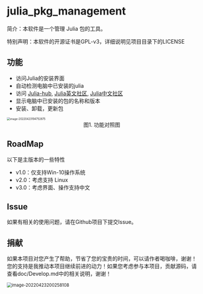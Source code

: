 # julia_pkg_management
简介：本软件是一个管理 Julia 包的工具。

特别声明：本软件的开源证书是GPL-v3，详细说明见项目目录下的LICENSE

## 功能

* 访问Julia的安装界面
* 自动检测电脑中已安装的julia
* 访问 [Julia-hub](https://juliahub.com/ui/Home), [Julia英文社区](https://discourse.julialang.org/), [Julia中文社区](https://discourse.juliacn.com/)
* 显示电脑中已安装的包的名称和版本
* 安装、卸载，更新包

<img src="https://s2.loli.net/2022/04/23/8nxCZVW5lbNL7Ei.png" alt="image-20220423194752875" style="zoom:50%;" />

<center>
    图1. 功能对照图
</center>

## RoadMap

以下是主版本的一些特性

- v1.0：仅支持Win-10操作系统
- v2.0：考虑支持 Linux
- v3.0：考虑界面、操作支持中文

## Issue

如果有相关的使用问题，请在Github项目下提交Issue。

## 捐献

如果本项目对您产生了帮助，节省了您的宝贵的时间，可以请作者喝咖啡，谢谢！您的支持是我推动本项目继续前进的动力！如果您考虑参与本项目，贡献源码，请查看doc/Develop.md中的相关说明，谢谢！

<img src="https://s2.loli.net/2022/04/23/lqmSZXOixFgzTpL.png" alt="image-20220423200258108" style="zoom: 80%;" />

